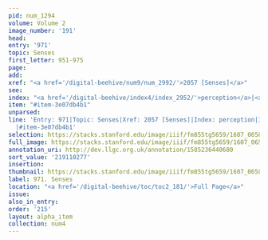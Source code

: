 ```yaml
---
pid: num_1294
volume: Volume 2
image_number: '191'
head:
entry: '971'
topic: Senses
first_letter: 951-975
page:
add:
xref: "<a href='/digital-beehive/num9/num_2992/'>2057 [Senses]</a>"
see:
index: "<a href='/digital-beehive/index4/index_2952/'>perception</a>|<a href='/digital-beehive/index4/index_3635/'>sense</a>"
item: "#item-3e07db4b1"
unparsed:
line: 'Entry: 971|Topic: Senses|Xref: 2057 [Senses]|Index: perception|Index: sense
  |#item-3e07db4b1'
selection: https://stacks.stanford.edu/image/iiif/fm855tg5659/1607_0658/311,277,2877,876/full/0/default.jpg
full_image: https://stacks.stanford.edu/image/iiif/fm855tg5659/1607_0658/full/full/0/default.jpg
annotation_uri: http://dev.llgc.org.uk/annotation/1585236440680
sort_value: '219110277'
insertion:
thumbnail: https://stacks.stanford.edu/image/iiif/fm855tg5659/1607_0658/311,277,600,180/250,/0/default.jpg
label: 971. Senses
location: "<a href='/digital-beehive/toc/toc2_181/'>Full Page</a>"
issue:
also_in_entry:
order: '215'
layout: alpha_item
collection: num4
---
```

